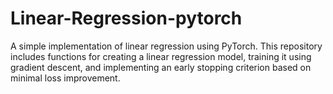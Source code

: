 # Linear-Regression-pytorch
A simple implementation of linear regression using PyTorch. This repository includes functions for creating a linear regression model, training it using gradient descent, and implementing an early stopping criterion based on minimal loss improvement.
